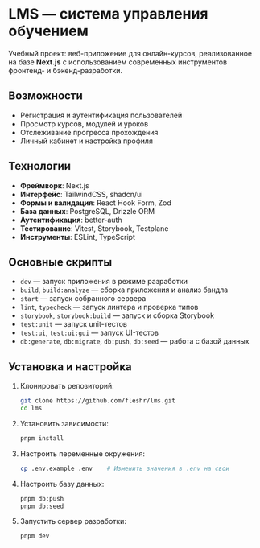 # LMS — система управления обучением

Учебный проект: веб-приложение для онлайн-курсов, реализованное на базе **Next.js** с использованием современных инструментов фронтенд- и бэкенд-разработки.

## Возможности

- Регистрация и аутентификация пользователей
- Просмотр курсов, модулей и уроков
- Отслеживание прогресса прохождения
- Личный кабинет и настройка профиля

## Технологии

- **Фреймворк**: Next.js
- **Интерфейс**: TailwindCSS, shadcn/ui
- **Формы и валидация**: React Hook Form, Zod
- **База данных**: PostgreSQL, Drizzle ORM
- **Аутентификация**: better-auth
- **Тестирование**: Vitest, Storybook, Testplane
- **Инструменты**: ESLint, TypeScript

## Основные скрипты

- `dev` — запуск приложения в режиме разработки
- `build`, `build:analyze` — сборка приложения и анализ бандла
- `start` — запуск собранного сервера
- `lint`, `typecheck` — запуск линтера и проверка типов
- `storybook`, `storybook:build` — запуск и сборка Storybook
- `test:unit` — запуск unit-тестов
- `test:ui`, `test:ui:gui` — запуск UI-тестов
- `db:generate`, `db:migrate`, `db:push`, `db:seed` — работа с базой данных

## Установка и настройка

1. Клонировать репозиторий:

   ```bash
   git clone https://github.com/fleshr/lms.git
   cd lms
   ```

2. Установить зависимости:

   ```bash
   pnpm install
   ```

3. Настроить переменные окружения:

   ```bash
   cp .env.example .env    # Изменить значения в .env на свои
   ```

4. Настроить базу данных:

   ```bash
   pnpm db:push
   pnpm db:seed
   ```

5. Запустить сервер разработки:

   ```bash
   pnpm dev
   ```

